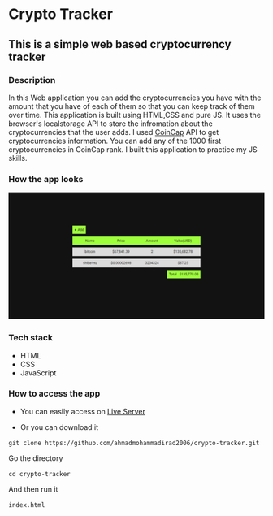 # Crypto Tracker

## This is a simple web based cryptocurrency tracker

### Description

In this Web application you can add the cryptocurrencies you have with the amount that you have of each of them so that you can keep track of them over time. This application is built using HTML,CSS and pure JS. It uses the browser's localstorage API to store the infromation about the cryptocurrencies that the user adds. I used [CoinCap](https://docs.coincap.io/) API to get cryptocurrencies information. You can add any of the 1000 first cryptocurrencies in CoinCap rank.
I built this application to practice my JS skills.

### How the app looks

![crypto-tracker](crypto-tracker-screenshot.png)

### Tech stack

- HTML
- CSS
- JavaScript

### How to access the app

- You can easily access on [Live Server](https://ahmadmohammadirad2006.github.io/crypto-tracker/)

- Or you can download it

```
git clone https://github.com/ahmadmohammadirad2006/crypto-tracker.git
```
Go the directory
```
cd crypto-tracker
```

And then run it

```
index.html
```
